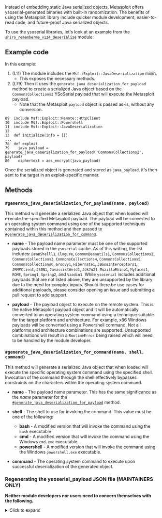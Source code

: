 Instead of embedding static Java serialized objects, Metasploit offers ysoserial-generated binaries with built-in randomization.  The benefits of using the Metasploit library include quicker module development, easier-to-read code, and future-proof Java serialized objects.

To use the ysoserial libraries, let's look at an example from the [`shiro_rememberme_v124_deserialize`][2] module:

## Example code

In this example:
1. (L11) The module includes the `Msf::Exploit::JavaDeserialization` mixin.
    * This exposes the necessary methods.
1. (L79) Then it uses the `generate_java_deserialization_for_payload` method to create a serialized Java object based on the `CommonsCollections2` YSoSerial payload that will execute the Metasploit payload.
    * Note that the Metasploit `payload` object is passed as-is, without any conversion.

```
09  include Msf::Exploit::Remote::HttpClient
10  include Msf::Exploit::Powershell
11  include Msf::Exploit::JavaDeserialization
12
13  def initialize(info = {})
...
78  def exploit
79    java_payload = generate_java_deserialization_for_payload('CommonsCollections2', payload)
80    ciphertext = aes_encrypt(java_payload)
```

Once the serialized object is generated and stored as `java_payload`, it's then sent to the target in an exploit-specific manner.

## Methods

### `#generate_java_deserialization_for_payload(name, payload)`
This method will generate a serialized Java object that when loaded will execute the specified Metasploit payload. The payload will be converted to an operating system command using one of the supported techniques contained within this method and then passed to [`#generate_java_deserialization_for_command`](#generate_java_deserialization_for_commandname-shell-command).
 
- **name** - The payload name parameter must be one of the supported payloads stored in the `ysoserial` cache.  As of this writing, the list includes: `BeanShelll1`, `Clogure`, `CommonBeanutils1`, `CommonsCollections2`, `CommonsCollections3`, `CommonsCollections4`, `CommonsCollections5`, `CommonsCollections6`, `Groovy1`, `Hibernate1`, `JBossInterceptors1`, `JRMPClient`, `JSON1`, `JavassistWeld1`, `Jdk7u21`, `MozillaRhino1`, `Myfaces1`, `ROME`, `Spring1`, `Spring2`, and `Vaadin1`.  While `ysoserial` includes additional payloads that are not listed above, they are unsupported by the library due to the need for complex inputs.  Should there be use cases for additional payloads, please consider opening an issue and submitting a pull request to add support.
 
- **payload** - The payload object to execute on the remote system. This is the native Metasploit payload object and it will be automatically converted to an operating system command using a technique suitable for the target platform and architecture. For example, x86 Windows payloads will be converted using a Powershell command. Not all platforms and architecture combinations are supported. Unsupported combinations will result in a `RuntimeError` being raised which will need to be handled by the module developer.

### `#generate_java_deserialization_for_command(name, shell, command)`
This method will generate a serialized Java object that when loaded will execute the specific operating system command using the specified shell. Invocation of the command through the shell effectively bypasses constraints on the characters within the operating system command.

- **name** - The payload name parameter. This has the same significance as the *name* parameter for the [`#generate_java_deserialization_for_payload`](#generate_java_deserialization_for_payloadname-payload) method.

- **shell** - The shell to use for invoking the command. This value must be one of the following:

    - **bash** - A modified version that will invoke the command using the `bash` executable
    - **cmd** - A modified version that will invoke the command using the Windows `cmd.exe` executable.
    - **powershell** - A modified version that will invoke the command using the Windows `powershell.exe` executable.

- **command** - The operating system command to execute upon successful deserialization of the generated object.

### Regenerating the ysoserial_payload JSON file (MAINTAINERS ONLY)

**Neither module developers nor users need to concern themselves with the following.**

<details>
<summary>Click to expand</summary>

On occasion, Metasploit maintainers may want to re-run the script generation to incorporate new Java serialized objects from the ysoserial tool.

To avoid invoking Java (and all its dependencies) at runtime, the serialized objects are generated and cached within a JSON file.  The JSON file can be refreshed using a standalone Ruby script, which comes prepackaged with a Docker image that handles downloading `ysoserial` and necessary dependencies.  The script, `Dockerimage` and a high-level `runme.sh` script is stored within `tools/payloads/ysoserial`.  An example run looks like:

```
$ cd ~/git/r7/metasploit-framework/tools/payloads/ysoserial
$ ./runme.sh 
Sending build context to Docker daemon  101.8MB
Step 1/8 : FROM ubuntu
 ---> cd6d8154f1e1
Step 2/8 : RUN apt update && apt -y upgrade
 ---> Using cache
 ---> ba7e5691ed5a
Step 3/8 : RUN apt install -y wget openjdk-8-jre-headless ruby-dev make gcc
 ---> Using cache
 ---> d38488663627
Step 4/8 : RUN wget -q https://jitpack.io/com/github/frohoff/ysoserial/master-SNAPSHOT/ysoserial-master-SNAPSHOT.jar -O ysoserial-original.jar
 ---> Using cache
 ---> 284ff722464b
Step 5/8 : RUN wget -q https://github.com/pimps/ysoserial-modified/raw/master/target/ysoserial-modified.jar
 ---> Using cache
 ---> 334c1ccb6fab
Step 6/8 : RUN gem install --silent diff-lcs json pry
 ---> Using cache
 ---> 9d452be9d01f
Step 7/8 : COPY find_ysoserial_offsets.rb /
 ---> 61b6f339590c
Step 8/8 : CMD ruby /find_ysoserial_offsets.rb
 ---> Running in ba7b14646e56
Removing intermediate container ba7b14646e56
 ---> f4ca5ecb6848
Successfully built f4ca5ecb6848
Successfully tagged ysoserial-payloads:latest
Generating payloads for BeanShell1...
Generating payloads for C3P0...
    Error while generating or serializing payload
    java.lang.IllegalArgumentException: Command format is: <base_url>:<classname>
    	at ysoserial.payloads.C3P0.getObject(C3P0.java:48)
    	at ysoserial.GeneratePayload.main(GeneratePayload.java:34)
  ERROR: Errored while generating 'C3P0' and it will not be supported
Generating payloads for Clojure...
Generating payloads for CommonsBeanutils1...
Generating payloads for CommonsCollections1...
Generating payloads for CommonsCollections2...
Generating payloads for CommonsCollections3...
Generating payloads for CommonsCollections4...
Generating payloads for CommonsCollections5...
Generating payloads for CommonsCollections6...
Generating payloads for FileUpload1...
    Error while generating or serializing payload
    java.lang.IllegalArgumentException: Unsupported command  []
    	at ysoserial.payloads.FileUpload1.getObject(FileUpload1.java:71)
    	at ysoserial.payloads.FileUpload1.getObject(FileUpload1.java:40)
    	at ysoserial.GeneratePayload.main(GeneratePayload.java:34)
  ERROR: Errored while generating 'FileUpload1' and it will not be supported
Generating payloads for Groovy1...
Generating payloads for Hibernate1...
Generating payloads for Hibernate2...
    Error while generating or serializing payload
    java.sql.SQLException: DataSource name cannot be empty string
    	at javax.sql.rowset.BaseRowSet.setDataSourceName(BaseRowSet.java:855)
    	at com.sun.rowset.JdbcRowSetImpl.setDataSourceName(JdbcRowSetImpl.java:4307)
    	at ysoserial.payloads.Hibernate2.getObject(Hibernate2.java:58)
    	at ysoserial.GeneratePayload.main(GeneratePayload.java:34)
  ERROR: Errored while generating 'Hibernate2' and it will not be supported
Generating payloads for JBossInterceptors1...
Generating payloads for JRMPClient...
Generating payloads for JRMPListener...
    Error while generating or serializing payload
    java.lang.NumberFormatException: For input string: ""
    	at java.lang.NumberFormatException.forInputString(NumberFormatException.java:65)
    	at java.lang.Integer.parseInt(Integer.java:592)
    	at java.lang.Integer.parseInt(Integer.java:615)
    	at ysoserial.payloads.JRMPListener.getObject(JRMPListener.java:42)
    	at ysoserial.payloads.JRMPListener.getObject(JRMPListener.java:34)
    	at ysoserial.GeneratePayload.main(GeneratePayload.java:34)
  ERROR: Errored while generating 'JRMPListener' and it will not be supported
Generating payloads for JSON1...
Generating payloads for JavassistWeld1...
Generating payloads for Jdk7u21...
Generating payloads for Jython1...
    Error while generating or serializing payload
    java.lang.IllegalArgumentException: Unsupported command  []
    	at ysoserial.payloads.Jython1.getObject(Jython1.java:52)
    	at ysoserial.payloads.Jython1.getObject(Jython1.java:42)
    	at ysoserial.GeneratePayload.main(GeneratePayload.java:34)
  ERROR: Errored while generating 'Jython1' and it will not be supported
Generating payloads for MozillaRhino1...
Generating payloads for Myfaces1...
Generating payloads for Myfaces2...
    Error while generating or serializing payload
    java.lang.IllegalArgumentException: Command format is: <base_url>:<classname>
    	at ysoserial.payloads.Myfaces2.getObject(Myfaces2.java:47)
    	at ysoserial.GeneratePayload.main(GeneratePayload.java:34)
  ERROR: Errored while generating 'Myfaces2' and it will not be supported
Generating payloads for ROME...
Generating payloads for Spring1...
Generating payloads for Spring2...
Generating payloads for URLDNS...
    Error while generating or serializing payload
    java.net.MalformedURLException: no protocol: 
    	at java.net.URL.<init>(URL.java:593)
    	at ysoserial.payloads.URLDNS.getObject(URLDNS.java:56)
    	at ysoserial.GeneratePayload.main(GeneratePayload.java:34)
  ERROR: Errored while generating 'URLDNS' and it will not be supported
Generating payloads for Vaadin1...
Generating payloads for Wicket1...
    Error while generating or serializing payload
    java.lang.IllegalArgumentException: Bad command format.
    	at ysoserial.payloads.Wicket1.getObject(Wicket1.java:59)
    	at ysoserial.payloads.Wicket1.getObject(Wicket1.java:49)
    	at ysoserial.GeneratePayload.main(GeneratePayload.java:34)
  ERROR: Errored while generating 'Wicket1' and it will not be supported
DONE!  Successfully generated 0 static payloads and 22 dynamic payloads.  Skipped 8 unsupported payloads.
```

At completion, the `data/ysoserial_payloads.json` file is overwritten and the 22 dynamic payloads are ready for use within the framework.  Afterward, the developer should follow the standard `git` procedures to `add` and `commit` the new JSON file  before generating a pull request and landing the updated JSON into the framework's `master` branch.
</details>

[1]: https://github.com/pimps/ysoserial-modified/blob/e71f70dbc5e8c27d72873014ac5cb7766f4b5b94/src/main/java/ysoserial/payloads/util/CmdExecuteHelper.java#L11-L30
[2]: https://github.com/rapid7/metasploit-framework/blob/d580e7d12218fbf62b190a0c0c6d25f43b8aa5be/modules/exploits/multi/http/shiro_rememberme_v124_deserialize.rb